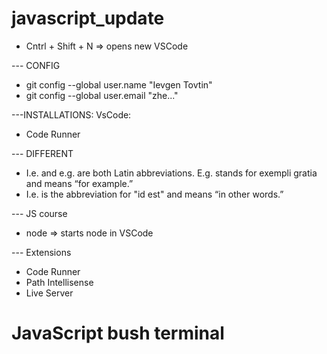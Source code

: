 # javascript_update

- Cntrl + Shift + N => opens new VSCode

--- CONFIG

-  git config --global user.name "Ievgen Tovtin"
-  git config --global user.email "zhe..."

---INSTALLATIONS: VsCode:
- Code Runner

--- DIFFERENT
- I.e. and e.g. are both Latin abbreviations. E.g. stands for exempli gratia and means “for example.” 
- I.e. is the abbreviation for "id est" and means “in other words.”

--- JS course
- node => starts node in VSCode

--- Extensions
- Code Runner
- Path Intellisense
- Live Server

# JavaScript bush terminal
<!-- 
{
	"window.zoomLevel": 0,
	"editor.fontSize": 14,
	"editor.detectIndentation": false,
	"editor.insertSpaces": false,
	"editor.tabSize": 2,
	"editor.formatOnSave": true,
	"css.validate": false,
	"scss.validate": false,
	"editor.wordWrapColumn": 80,
	"terminal.integrated.shell.windows": "C:\\Program Files\\Git\\bin\\bash.exe",
	"editor.glyphMargin": false,
	"editor.smoothScrolling": true,
	"editor.minimap.enabled": false,
} 
-->